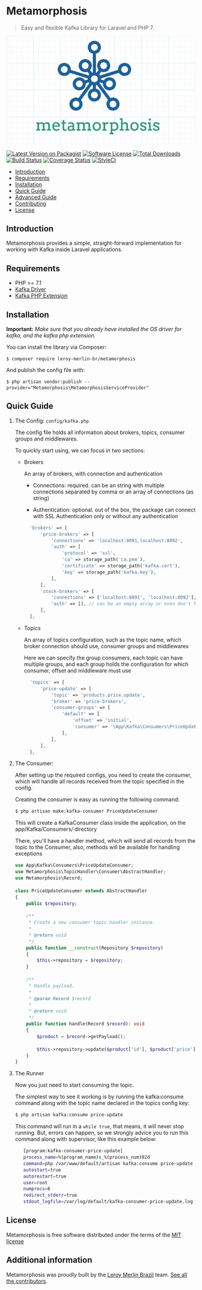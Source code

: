 # Metamorphosis

> Easy and flexible Kafka Library for Laravel and PHP 7.

![Metamorphosis](./logo.jpg)

[![Latest Version on Packagist](https://img.shields.io/packagist/v/leroy-merlin-br/metamorphosis.svg?style=flat-square)](https://packagist.org/packages/leroy-merlin-br/metamorphosis)
[![Software License](https://img.shields.io/badge/license-MIT-brightgreen.svg?style=flat-square)](LICENSE.md)
[![Total Downloads](https://img.shields.io/packagist/dt/leroy-merlin-br/metamorphosis.svg?style=flat-square)](https://packagist.org/packages/leroy-merlin-br/metamorphosis)
[![Build Status](https://travis-ci.org/leroy-merlin-br/metamorphosis.svg?branch=master)](https://travis-ci.org/leroy-merlin-br/metamorphosis)
[![Coverage Status](https://coveralls.io/repos/github/leroy-merlin-br/metamorphosis/badge.svg?branch=master)](https://coveralls.io/github/leroy-merlin-br/metamorphosis?branch=master)
[![StyleCI](https://styleci.io/repos/143462354/shield?branch=master)](https://styleci.io/repos/143462354)


- [Introduction](#introduction)
- [Requirements](#requirements)
- [Installation](#installation)
- [Quick Guide](#quick-guide)
- [Advanced Guide](docs/advanced.md)
- [Contributing](docs/CONTRIBUTING.md)
- [License](#license)


<a name="introduction"></a>
## Introduction

Metamorphosis provides a simple, straight-forward implementation for working with Kafka inside Laravel applications.

<a name="requirements"></a>
## Requirements

- PHP >= 7.1
- [Kafka Driver](https://github.com/edenhill/librdkafka)
- [Kafka PHP Extension](https://github.com/arnaud-lb/php-rdkafka)

<a name="installation"></a>
## Installation

**Important:** *Make sure that you already have installed the OS driver for kafka, and the kafka php extension.*


You can install the library via Composer:

```
$ composer require leroy-merlin-br/metamorphosis
```

And publish the config file with:

```
$ php artisan vendor:publish --provider="Metamorphosis\MetamorphosisServiceProvider"
```

<a name="quick-guide"></a>
## Quick Guide

1. The Config: `config/kafka.php`

    The config file holds all information about brokers, topics, consumer groups and middlewares.

    To quickly start using, we can focus in two sections:
    - Brokers
    
        An array of brokers, with connection and authentication
       
        - Connections: required. can be an string with multiple connections separated by comma or an array of connections (as string)
        
        - Authentication: optional. out of the box, the package can connect with SSL Authentication only or without any authentication

        ```php
          'brokers' => [
              'price-brokers' => [
                  'connections' => 'localhost:8091,localhost:8092',
                  'auth' => [
                      'protocol' => 'ssl',
                      'ca' => storage_path('ca.pem'),
                      'certificate' => storage_path('kafka.cert'),
                      'key' => storage_path('kafka.key'),
                  ],
              ],
              'stock-brokers' => [
                  'connections' => ['localhost:8091', 'localhost:8092'],
                  'auth' => [], // can be an empty array or even don't have this key in the broker config
              ],
          ],
        ```

    - Topics
        
        An array of topics configuration, such as the topic name, which broker connection should use, consumer groups and middlewares
        
        Here we can specify the group consumers, each topic can have multiple groups, 
        and each group holds the configuration for which consumer, offset and middleware must use  

        ```php
          'topics' => [
              'price-update' => [
                  'topic' => 'products.price.update',
                  'broker' => 'price-brokers',
                  'consumer-groups' => [
                      'default' => [
                          'offset' => 'initial',
                          'consumer' => '\App\Kafka\Consumers\PriceUpdateConsumer',
                      ],
                  ],
              ],
          ],
        ```

2. The Consumer:
    
    After setting up the required configs, you need to create the consumer, which will handle all records received
    from the topic specified in the config.
    
    Creating the consumer is easy as running the following command: 
    ```bash
    $ php artisan make:kafka-consumer PriceUpdateConsumer
    ```
    This will create a KafkaConsumer class inside the application, on the app/Kafka/Consumers/ directory
    
    There, you'll have a handler method, which will send all records from the topic to the Consumer,
    also, methods will be available for handling exceptions

    ```php
    use App\Kafka\Consumers\PriceUpdateConsumer;
    use Metamorphosis\TopicHandler\Consumer\AbstractHandler;
    use Metamorphosis\Record;

    class PriceUpdateConsumer extends AbstractHandler
    {
        public $repository;
         
        /**
         * Create a new consumer topic handler instance.
         *
         * @return void
         */
        public function __construct(Repository $repository)
        {
            $this->repository = $repository;
        }

        /**
         * Handle payload.
         *
         * @param Record $record
         *
         * @return void
         */
        public function handle(Record $record): void
        {
            $product = $record->getPayload();
                    
            $this->repository->update($product['id'], $product['price']);
        }
    }
    ```


3. The Runner
    
    Now you just need to start consuming the topic.
    
    The simplest way to see it working is by running the kafka:consume command along with the topic name
    declared in the topics config key:
    
    ```bash
    $ php artisan kafka:consume price-update
    ```
    
    This command will run in a `while true`, that means, it will never stop running.
    But, errors can happen, so we strongly advice you to run this command along with supervisor,
    like this example below:
    ```bash
       [program:kafka-consumer-price-update]
       process_name=%(program_name)s_%(process_num)02d
       command=php /var/www/default/artisan kafka:consume price-update --offset=earliest --timeout=-1
       autostart=true
       autorestart=true
       user=root
       numprocs=6
       redirect_stderr=true
       stdout_logfile=/var/log/default/kafka-consumer-price-update.log
    ```



<a name="license"></a>
## License

Metamorphosis is free software distributed under the terms of the [MIT license](http://opensource.org/licenses/MIT)

<a name="additional_information"></a>
## Additional information

Metamorphosis was proudly built by the [Leroy Merlin Brazil](https://github.com/leroy-merlin-br) team. [See all the contributors](https://github.com/leroy-merlin-br/metamorphosis/graphs/contributors).
